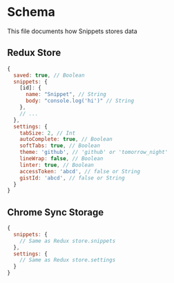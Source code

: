 # Schema

This file documents how Snippets stores data

## Redux Store

```javascript
{
  saved: true, // Boolean
  snippets: {
    [id]: {
      name: "Snippet", // String
      body: "console.log('hi')" // String
    },
    // ...
  },
  settings: {
    tabSize: 2, // Int
    autoComplete: true, // Boolean
    softTabs: true, // Boolean
    theme: 'github', // 'github' or 'tomorrow_night'
    lineWrap: false, // Boolean
    linter: true, // Boolean
    accessToken: 'abcd', // false or String
    gistId: 'abcd', // false or String
  }
}
```

## Chrome Sync Storage

```javascript
{
  snippets: {
    // Same as Redux store.snippets
  },
  settings: {
    // Same as Redux store.settings
  }
}
```
